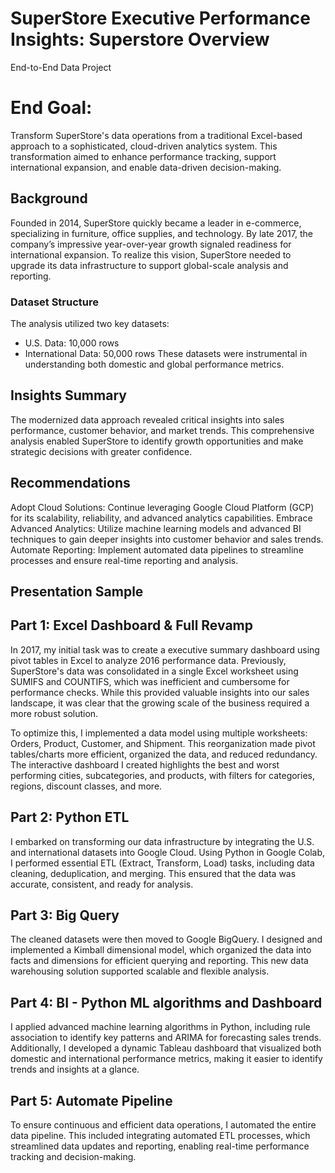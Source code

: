 # SuperStore Executive Performance Insights: Superstore Overview
End-to-End Data Project

# End Goal: 
Transform SuperStore's data operations from a traditional Excel-based approach to a sophisticated, cloud-driven analytics system. This transformation aimed to enhance performance tracking, support international expansion, and enable data-driven decision-making.

## Background
Founded in 2014, SuperStore quickly became a leader in e-commerce, specializing in furniture, office supplies, and technology. By late 2017, the company’s impressive year-over-year growth signaled readiness for international expansion. To realize this vision, SuperStore needed to upgrade its data infrastructure to support global-scale analysis and reporting.

### Dataset Structure
The analysis utilized two key datasets:
- U.S. Data: 10,000 rows
- International Data: 50,000 rows
These datasets were instrumental in understanding both domestic and global performance metrics.

## Insights Summary
The modernized data approach revealed critical insights into sales performance, customer behavior, and market trends. This comprehensive analysis enabled SuperStore to identify growth opportunities and make strategic decisions with greater confidence.

## Recommendations
Adopt Cloud Solutions: Continue leveraging Google Cloud Platform (GCP) for its scalability, reliability, and advanced analytics capabilities.
Embrace Advanced Analytics: Utilize machine learning models and advanced BI techniques to gain deeper insights into customer behavior and sales trends.
Automate Reporting: Implement automated data pipelines to streamline processes and ensure real-time reporting and analysis.
## Presentation Sample

## Part 1: Excel Dashboard & Full Revamp

In 2017, my initial task was to create a executive summary dashboard using pivot tables in Excel to analyze 2016 performance data. Previously, SuperStore's data was consolidated in a single Excel worksheet using SUMIFS and COUNTIFS, which was inefficient and cumbersome for performance checks.
While this provided valuable insights into our sales landscape, it was clear that the growing scale of the business required a more robust solution.

To optimize this, I implemented a data model using multiple worksheets: Orders, Product, Customer, and Shipment. This reorganization made pivot tables/charts more efficient, organized the data, and reduced redundancy. The interactive dashboard I created highlights the best and worst performing cities, subcategories, and products, with filters for categories, regions, discount classes, and more.

## Part 2: Python ETL
I embarked on transforming our data infrastructure by integrating the U.S. and international datasets into Google Cloud. Using Python in Google Colab, I performed essential ETL (Extract, Transform, Load) tasks, including data cleaning, deduplication, and merging. This ensured that the data was accurate, consistent, and ready for analysis.


## Part 3: Big Query
The cleaned datasets were then moved to Google BigQuery. I designed and implemented a Kimball dimensional model, which organized the data into facts and dimensions for efficient querying and reporting. This new data warehousing solution supported scalable and flexible analysis.

## Part 4: BI - Python ML algorithms and Dashboard
I applied advanced machine learning algorithms in Python, including rule association to identify key patterns and ARIMA for forecasting sales trends. Additionally, I developed a dynamic Tableau dashboard that visualized both domestic and international performance metrics, making it easier to identify trends and insights at a glance.

## Part 5: Automate Pipeline
To ensure continuous and efficient data operations, I automated the entire data pipeline. This included integrating automated ETL processes, which streamlined data updates and reporting, enabling real-time performance tracking and decision-making.
